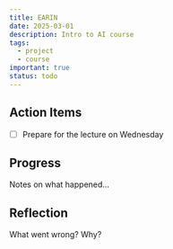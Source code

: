 ```yaml
---
title: EARIN
date: 2025-03-01
description: Intro to AI course
tags:
  - project
  - course
important: true
status: todo
---
```


## Action Items

- [ ] Prepare for the lecture on Wednesday  

## Progress

Notes on what happened...

## Reflection

What went wrong? Why?
